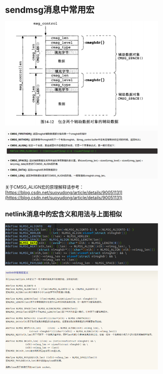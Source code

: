 # sendmsg消息中常用宏

![aa](_v_images/20200119173400373_1967403392.png)

![aa](_v_images/20200119173742646_105137400.png)

关于CMSG_ALIGN宏的原理解释请参考：[https://blog.csdn.net/suoyudong/article/details/90051131](https://blog.csdn.net/suoyudong/article/details/90051131)

## netlink消息中的宏含义和用法与上面相似
![aa](_v_images/20200119174309263_874710313.png)

![aa](_v_images/20200119175048695_704996281.png)